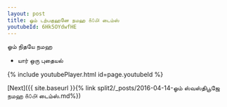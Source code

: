```yaml
---
layout: post
title: ஓம் டற்பகுஹனே நமஹ ௧௦௮ டைம்ஸ்
youtubeId: 6Hk5OYdwfHE
---
```

 
 
 ஓம் நிதயே நமஹ  
 
 -  யார் ஒரு புதையல் 
 
  
 
  
 
 
 
 
 
 


{% include youtubePlayer.html id=page.youtubeId %}
 
[Next]({{ site.baseurl }}{% link  split2/_posts/2016-04-14-ஓம் ஸ்வஸ்திபூஜே நமஹ ௧௦௮ டைம்ஸ்.md%})
 
